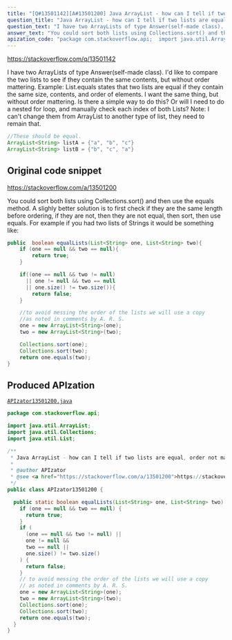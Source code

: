 ```yaml
---
title: "[Q#13501142][A#13501200] Java ArrayList - how can I tell if two lists are equal, order not mattering?"
question_title: "Java ArrayList - how can I tell if two lists are equal, order not mattering?"
question_text: "I have two ArrayLists of type Answer(self-made class). I'd like to compare the two lists to see if they contain the same contents, but without order mattering. Example: List.equals states that two lists are equal if they contain the same size, contents, and order of elements. I want the same thing, but without order mattering. Is there a simple way to do this? Or will I need to do a nested for loop, and manually check each index of both Lists? Note: I can't change them from ArrayList to another type of list, they need to remain that."
answer_text: "You could sort both lists using Collections.sort() and then use the equals method. A slighly better solution is to first check if they are the same length before ordering, if they are not, then they are not equal, then sort, then use equals. For example if you had two lists of Strings it would be something like:"
apization_code: "package com.stackoverflow.api;  import java.util.ArrayList; import java.util.Collections; import java.util.List;  /**  * Java ArrayList - how can I tell if two lists are equal, order not mattering?  *  * @author APIzator  * @see <a href=\"https://stackoverflow.com/a/13501200\">https://stackoverflow.com/a/13501200</a>  */ public class APIzator13501200 {    public static boolean equalLists(List<String> one, List<String> two) {     if (one == null && two == null) {       return true;     }     if (       (one == null && two != null) ||       one != null &&       two == null ||       one.size() != two.size()     ) {       return false;     }     // to avoid messing the order of the lists we will use a copy     // as noted in comments by A. R. S.     one = new ArrayList<String>(one);     two = new ArrayList<String>(two);     Collections.sort(one);     Collections.sort(two);     return one.equals(two);   } }"
---
```


https://stackoverflow.com/q/13501142

I have two ArrayLists of type Answer(self-made class).
I&#x27;d like to compare the two lists to see if they contain the same contents, but without order mattering.
Example:
List.equals states that two lists are equal if they contain the same size, contents, and order of elements. I want the same thing, but without order mattering.
Is there a simple way to do this? Or will I need to do a nested for loop, and manually check each index of both Lists?
Note: I can&#x27;t change them from ArrayList to another type of list, they need to remain that.


```java
//These should be equal.
ArrayList<String> listA = {"a", "b", "c"}
ArrayList<String> listB = {"b", "c", "a"}
```


## Original code snippet

https://stackoverflow.com/a/13501200

You could sort both lists using Collections.sort() and then use the equals method. A slighly better solution is to first check if they are the same length before ordering, if they are not, then they are not equal, then sort, then use equals. For example if you had two lists of Strings it would be something like:

```java
public  boolean equalLists(List<String> one, List<String> two){     
    if (one == null && two == null){
        return true;
    }

    if((one == null && two != null) 
      || one != null && two == null
      || one.size() != two.size()){
        return false;
    }

    //to avoid messing the order of the lists we will use a copy
    //as noted in comments by A. R. S.
    one = new ArrayList<String>(one); 
    two = new ArrayList<String>(two);   

    Collections.sort(one);
    Collections.sort(two);      
    return one.equals(two);
}
```

## Produced APIzation

[`APIzator13501200.java`](https://github.com/pasqualesalza/apization-temp-data/raw/master/apizations/java/APIzator13501200.java)

```java
package com.stackoverflow.api;

import java.util.ArrayList;
import java.util.Collections;
import java.util.List;

/**
 * Java ArrayList - how can I tell if two lists are equal, order not mattering?
 *
 * @author APIzator
 * @see <a href="https://stackoverflow.com/a/13501200">https://stackoverflow.com/a/13501200</a>
 */
public class APIzator13501200 {

  public static boolean equalLists(List<String> one, List<String> two) {
    if (one == null && two == null) {
      return true;
    }
    if (
      (one == null && two != null) ||
      one != null &&
      two == null ||
      one.size() != two.size()
    ) {
      return false;
    }
    // to avoid messing the order of the lists we will use a copy
    // as noted in comments by A. R. S.
    one = new ArrayList<String>(one);
    two = new ArrayList<String>(two);
    Collections.sort(one);
    Collections.sort(two);
    return one.equals(two);
  }
}

```
